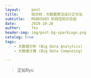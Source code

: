 ```yaml
---
layout:     post
title:      知识树：大数据算法设计之分治
subtitle:   MSBD5003 阶段性知识总结
date:       2020-10-28
author:     Tex
header-img: img/post-bg-sparkLogo.png
catalog: true
tags:
    - 大数据分析 (Big Data Analytics)
    - 大数据计算 (Big Data Computing)

---
```


>正如Ryu

